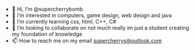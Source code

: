 - 👋 Hi, I’m @supercherrybomb
- 👀 I’m interested in computers, game design, web design and java 
- 🌱 I’m currently learning css, html, C++, C#
- 💞️ I’m looking to collaborate on not much really im just a student creating my foundation of knowledge
- 📫 How to reach me on my email supercherrys@outlook.com 

<!---
supercherrybomb/supercherrybomb is a ✨ special ✨ repository because its `README.md` (this file) appears on your GitHub profile.
You can click the Preview link to take a look at your changes.
--->
